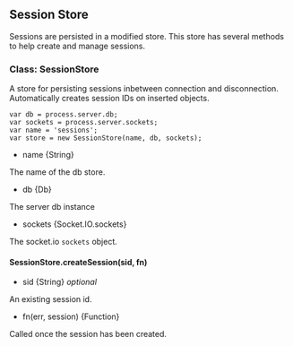 <!--{
  title: 'Session Store',
  tags: ['session', 'store', 'users']
}-->

## Session Store

Sessions are persisted in a modified store. This store has several methods to help create and manage sessions.

### Class: SessionStore

A store for persisting sessions inbetween connection and disconnection. Automatically creates session IDs on inserted objects.

    var db = process.server.db;
    var sockets = process.server.sockets;
    var name = 'sessions';
    var store = new SessionStore(name, db, sockets);
    
* name {String} 

The name of the db store.

* db {Db} 

The server db instance

* sockets {Socket.IO.sockets} 

The socket.io `sockets` object.

#### SessionStore.createSession(sid, fn) <!-- ref -->

* sid {String} *optional*

An existing session id.

* fn(err, session) {Function}

Called once the session has been created.


